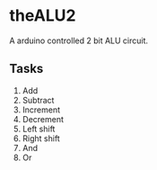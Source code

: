 # theALU2
A arduino controlled 2 bit ALU circuit.

## Tasks
1. Add
2. Subtract
3. Increment
4. Decrement
5. Left shift
6. Right shift
7. And
8. Or
